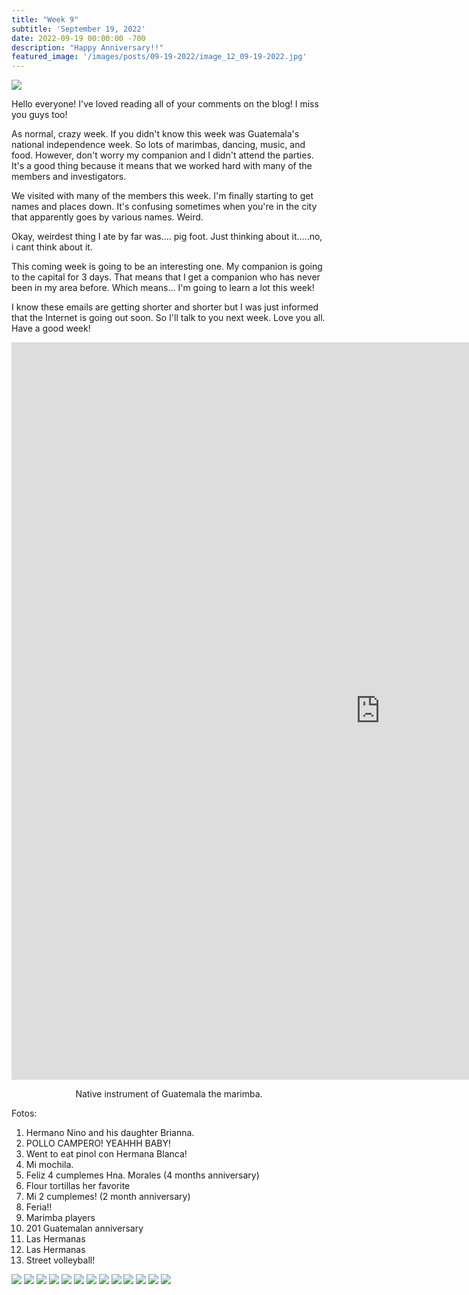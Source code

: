 ```yaml
---
title: "Week 9"
subtitle: 'September 19, 2022'
date: 2022-09-19 00:00:00 -700
description: "Happy Anniversary!!"
featured_image: '/images/posts/09-19-2022/image_12_09-19-2022.jpg'
---
```

![](/images/posts/09-19-2022/image_12_09-19-2022.jpg)

Hello everyone! I've loved reading all of your comments on the blog! I miss you guys too!

As normal, crazy week. If you didn't know this week was Guatemala's national independence week. So lots of marimbas, dancing, music, and food. However, don't worry my companion and I didn't attend the parties. It's a good thing because it means that we worked hard with many of the members and investigators.

We visited with many of the members this week. I'm finally starting to get names and places down. It's confusing sometimes when you're in the city that apparently goes by various names. Weird.

Okay, weirdest thing I ate by far was.... pig foot. Just thinking about it.....no, i cant think about it.

This coming week is going to be an interesting one. My companion is going to the capital for 3 days. That means that I get a companion who has never been in my area before. Which means... I'm going to learn a lot this week!  

I know these emails are getting shorter and shorter but I was just informed that the Internet is going out soon. So I'll talk to you next week. Love you all. Have a good week!

<iframe width="1180" height="1180" src="https://www.youtube.com/embed/h0776vCuhxo" title="San Jeronimo Guatemala Marimba" frameborder="0" allow="accelerometer; autoplay; clipboard-write; encrypted-media; gyroscope; picture-in-picture" allowfullscreen></iframe>
<p style="text-align: center;">Native instrument of Guatemala the marimba.</p>

Fotos:
1. Hermano Nino and his daughter Brianna.
2. POLLO CAMPERO! YEAHHH BABY!
3. Went to eat pinol con Hermana Blanca!
4. Mi mochila.
5. Feliz 4 cumplemes Hna. Morales (4 months anniversary)
6. Flour tortillas her favorite
7. Mi 2 cumplemes! (2 month anniversary)
8. Feria!!
9. Marimba players
10. 201 Guatemalan anniversary
11. Las Hermanas
12. Las Hermanas
13. Street volleyball!

<div class="gallery" data-columns="2">
    <img src="/images/posts/09-19-2022/image_01_09-19-2022.jpg">
    <img src="/images/posts/09-19-2022/image_02_09-19-2022.jpg">
    <img src="/images/posts/09-19-2022/image_03_09-19-2022.jpg">
    <img src="/images/posts/09-19-2022/image_04_09-19-2022.jpg">
    <img src="/images/posts/09-19-2022/image_05_09-19-2022.jpg">
    <img src="/images/posts/09-19-2022/image_06_09-19-2022.jpg">
    <img src="/images/posts/09-19-2022/image_07_09-19-2022.jpg">
    <img src="/images/posts/09-19-2022/image_08_09-19-2022.jpg">
    <img src="/images/posts/09-19-2022/image_09_09-19-2022.jpg">
    <img src="/images/posts/09-19-2022/image_10_09-19-2022.jpg">
    <img src="/images/posts/09-19-2022/image_11_09-19-2022.jpg">
    <img src="/images/posts/09-19-2022/image_12_09-19-2022.jpg">
    <img src="/images/posts/09-19-2022/image_13_09-19-2022.jpg">
</div>
